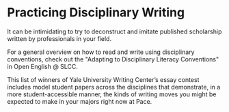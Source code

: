 
# Practicing Disciplinary Writing

It can be intimidating to try to deconstruct and imitate published scholarship written by professionals in your field. 

For a general overview on how to read and write using disciplinary conventions, check out the "Adapting to Disciplinary Literacy Conventions" in Open English @ SLCC. 



This list of winners of Yale University Writing Center’s essay contest includes model student papers across the disciplines that demonstrate, in a more student-accessible manner, the kinds of writing moves you might be expected to make in your majors right now at Pace.